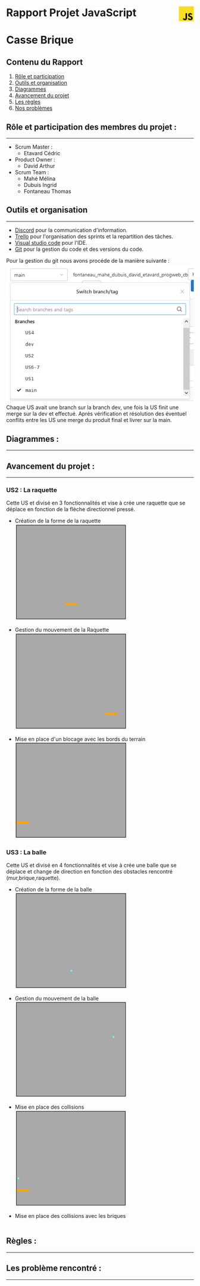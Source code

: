# Rapport Projet JavaScript <img src="image_md/iconeJS.png" width="40"  style="float: right;" /><br>
# Casse Brique 

## Contenu du Rapport
1. [Rôle et participation](#role)
2. [Outils et organisation](#outil)
3. [Diagrammes](#diagramme)
4. [Avancement du projet](#projet)
5. [Les règles](#regle)
6. [Nos problèmes](#probleme)

## <a id="role">**Rôle et participation des membres du projet :**</a>
---

- Scrum Master :
    - Etavard Cédric
- Product Owner :
    - David Arthur
- Scrum Team :
    - Mahé Mélina 
    - Dubuis Ingrid
    - Fontaneau Thomas 

## <a id="outil">**Outils et organisation**</a>
---

- [Discord](https://discord.com/channels/886308385677508738/955813976523018260) pour la communication d'information. 
- [Trello](https://trello.com/b/uI0YcPtl/casse-brique) pour l'organisation des sprints et la repartition des tâches.
-  [Visual studio code](https://code.visualstudio.com/) pour l'IDE.
- [Git](https://gitlab.univ-lr.fr/cetavard/fontaneau_mahe_dubuis_david_etavard_progweb_cb) pour la gestion du code et des versions du code.

Pour la gestion du git nous avons procéde de la manière suivante :
![image_git](image_md/git.png)<br>
Chaque US avait une branch sur la branch dev, une fois la US finit une merge sur la dev et effectué. Aprés vérification et résolution des éventuel conflits entre les US une merge du produit final et livrer sur la main.



## <a id="diagramme">**Diagrammes :**</a>
---

## <a id="projet">**Avancement du projet :**</a>
---

### **US2 : La raquette**

Cette US et divisé en 3 fonctionnalités et vise à crée une raquette que se déplace en fonction de la flèche directionnel pressé. 

- Création de la forme de la raquette<br>
 <img src="image_md/raquette.png" width="300"/><br>

- Gestion du mouvement de la Raquette <br>
 <img src="image_md/raquette_move.png" width="300"/><br>

- Mise en place d'un blocage avec les bords du terrain <br>
 <img src="image_md/raquette_blocage.png" width="300"/><br>

### **US3 : La balle**

Cette US et divisé en 4 fonctionnalités et vise à crée une balle que se déplace et change de direction en fonction des obstacles rencontré (mur,brique,raquette). 

- Création de la forme de la balle<br>
 <img src="image_md/balle.png" width="300"/><br>

- Gestion du mouvement de la balle <br>
 <img src="image_md/balle_move.png" width="300"/><br>

- Mise en place des collisions   <br>
 <img src="image_md/balle_rebond.png" width="300"/><br>

- Mise en place des collisions avec les briques<br>
 <img src="" width="300"/><br>

## <a id="regle">**Règles :**</a>
---



## <a id="probleme">**Les problème rencontré :**</a>
---